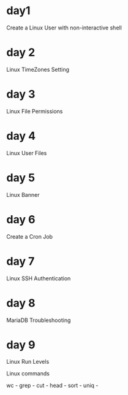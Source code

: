 # day1
Create a Linux User with non-interactive shell
# day 2
Linux TimeZones Setting
# day 3
Linux File Permissions
# day 4
Linux User Files
# day 5
Linux Banner
# day 6
Create a Cron Job
# day 7
Linux SSH Authentication
# day 8
MariaDB Troubleshooting
# day 9
Linux Run Levels

Linux commands 

wc - 
grep -
cut - 
head - 
sort -
uniq - 


